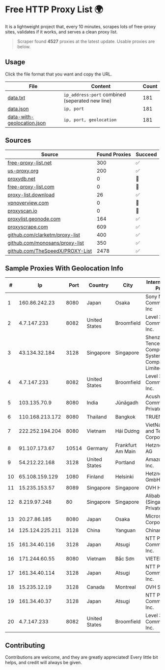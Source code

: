 
# Free HTTP Proxy List 🌍

It is a lightweight project that, every 10 minutes, scrapes lots of free-proxy sites, validates if it works, and serves a clean proxy list.


> Scraper found **4527** proxies at the latest update. Usable proxies are below.

## Usage

Click the file format that you want and copy the URL.


|File|Content|Count|
|----|-------|-----|
|[data.txt](https://raw.githubusercontent.com/themiralay/Proxy-List-World/master/data.txt)|`ip_address:port` combined (seperated new line)|181|
|[data.json](https://raw.githubusercontent.com/themiralay/Proxy-List-World/master/data.json)|`ip, port`|181|
|[data-with-geolocation.json](https://raw.githubusercontent.com/themiralay/Proxy-List-World/master/data-with-geolocation.json)|`ip, port, geolocation`|181|

## Sources

|Source|Found Proxies|Succeed|
|------|-------------|-------|
|[free-proxy-list.net](https://free-proxy-list.net)|300|✅|
|[us-proxy.org](https://www.us-proxy.org)|200|✅|
|[proxydb.net](http://proxydb.net)|0|🚫|
|[free-proxy-list.com](https://free-proxy-list.com/?page=&port=&type%5B%5D=http&type%5B%5D=https&up_time=0&search=Search)|0|🚫|
|[proxy-list.download](https://www.proxy-list.download/HTTP)|26|✅|
|[vpnoverview.com](https://vpnoverview.com/privacy/anonymous-browsing/free-proxy-servers)|0|🚫|
|[proxyscan.io](https://www.proxyscan.io)|0|🚫|
|[proxylist.geonode.com](https://proxylist.geonode.com/api/proxy-list?limit=300&page=1&sort_by=lastChecked&sort_type=desc&protocols=http,https)|164|✅|
|[proxyscrape.com](https://api.proxyscrape.com/v2/?request=displayproxies&protocol=http&timeout=10000&country=all&ssl=all&anonymity=all)|609|✅|
|[github.com/clarketm/proxy-list](https://raw.githubusercontent.com/clarketm/proxy-list/master/proxy-list-raw.txt)|400|✅|
|[github.com/monosans/proxy-list](https://raw.githubusercontent.com/monosans/proxy-list/main/proxies/http.txt)|350|✅|
|[github.com/TheSpeedX/PROXY-List](https://raw.githubusercontent.com/TheSpeedX/PROXY-List/master/http.txt)|2478|✅|


## Sample Proxies With Geolocation Info

|#|Ip|Port|Country|City|Internet Service Provider|
|-|--|----|-------|----|-------------------------|
|1|160.86.242.23|8080|Japan|Osaka|Sony Network Communications Inc|
|2|4.7.147.233|8082|United States|Broomfield|Level 3 Communications, Inc.|
|3|43.134.32.184|3128|Singapore|Singapore|Shenzhen Tencent Computer Systems Company Limited|
|4|4.7.147.233|8082|United States|Broomfield|Level 3 Communications, Inc.|
|5|103.135.70.9|8080|India|Jūnāgadh|Acushnet Communication Private Limited|
|6|110.168.213.172|8080|Thailand|Bangkok|TRUENET|
|7|222.252.194.204|8080|Vietnam|Hải Dương|VietNam Post and Telecom Corporation|
|8|91.107.173.67|10514|Germany|Frankfurt Am Main|Hetzner Online AG|
|9|54.212.22.168|3128|United States|Portland|Amazon.com, Inc.|
|10|65.108.159.129|1080|Finland|Helsinki|Hetzner Online GmbH|
|11|15.235.153.57|8089|Singapore|Singapore|OVH Hosting|
|12|8.219.97.248|80|Singapore|Singapore|Alibaba Cloud (Singapore) Private Limited|
|13|20.27.86.185|8080|Japan|Osaka|Microsoft Corporation|
|14|125.124.225.211|3128|China|Yanguan|Chinanet|
|15|161.34.40.116|3128|Japan|Atsugi|NTT PC Communications, Inc.|
|16|171.244.60.55|8080|Vietnam|Bắc Sơn|VIETEL|
|17|161.34.40.114|3128|Japan|Atsugi|NTT PC Communications, Inc.|
|18|15.235.12.19|3128|Canada|Montreal|OVH SAS|
|19|161.34.40.37|3128|Japan|Atsugi|NTT PC Communications, Inc.|
|20|4.7.147.233|8082|United States|Broomfield|Level 3 Communications, Inc.|



## Contributing

Contributions are welcome, and they are greatly appreciated! Every
little bit helps, and credit will always be given.

